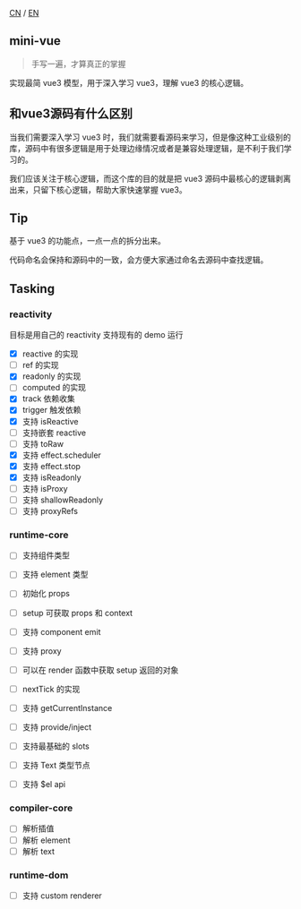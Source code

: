 [CN](README.md) / [EN](README_EN.md)

## mini-vue  
> 手写一遍，才算真正的掌握

实现最简 vue3 模型，用于深入学习 vue3，理解 vue3 的核心逻辑。

## 和vue3源码有什么区别

当我们需要深入学习 vue3 时，我们就需要看源码来学习，但是像这种工业级别的库，源码中有很多逻辑是用于处理边缘情况或者是兼容处理逻辑，是不利于我们学习的。

我们应该关注于核心逻辑，而这个库的目的就是把 vue3 源码中最核心的逻辑剥离出来，只留下核心逻辑，帮助大家快速掌握 vue3。

## Tip

基于 vue3 的功能点，一点一点的拆分出来。

代码命名会保持和源码中的一致，会方便大家通过命名去源码中查找逻辑。

## Tasking

### reactivity

目标是用自己的 reactivity 支持现有的 demo 运行

- [x] reactive 的实现
- [ ] ref 的实现
- [x] readonly 的实现
- [ ] computed 的实现
- [x] track 依赖收集
- [x] trigger 触发依赖
- [x] 支持 isReactive
- [ ] 支持嵌套 reactive
- [ ] 支持 toRaw
- [x] 支持 effect.scheduler
- [x] 支持 effect.stop
- [x] 支持 isReadonly
- [ ] 支持 isProxy
- [ ] 支持 shallowReadonly
- [ ] 支持 proxyRefs

### runtime-core

- [ ] 支持组件类型
- [ ] 支持 element 类型
- [ ] 初始化 props
- [ ] setup 可获取 props 和 context
- [ ] 支持 component emit
- [ ] 支持 proxy
- [ ] 可以在 render 函数中获取 setup 返回的对象
- [ ] nextTick 的实现
- [ ] 支持 getCurrentInstance
- [ ] 支持 provide/inject
- [ ] 支持最基础的 slots
- [ ] 支持 Text 类型节点
- [ ] 支持 $el api



### compiler-core
- [ ] 解析插值
- [ ] 解析 element
- [ ] 解析 text

### runtime-dom
- [ ] 支持 custom renderer 

